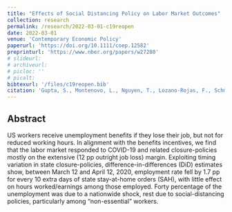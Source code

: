 ```yaml
---
title: "Effects of Social Distancing Policy on Labor Market Outcomes"
collection: research
permalink: /research/2022-03-01-c19reopen
date: 2022-03-01
venue: 'Contemporary Economic Policy'
paperurl: 'https://doi.org/10.1111/coep.12582'
preprinturl: 'https://www.nber.org/papers/w27280'
# slideurl: 
# archiveurl: 
# picloc: '' 
# picalt: 
bibtexurl: '/files/c19reopen.bib'
citation: 'Gupta, S., Montenovo, L., Nguyen, T., Lozano-Rojas, F., Schmutte, I., Simon, K. et al. (2022) &quot;Effects of social distancing policy on labor market outcomes.&quot; <i>Contemporary Economic Policy</i>, 41(1) pp.166-193.'
---
```


## Abstract

US workers receive unemployment benefits if they lose their job, but not for reduced working hours. In alignment with the benefits incentives, we find that the labor market responded to COVID-19 and related closure-policies mostly on the extensive (12 pp outright job loss) margin. Exploiting timing variation in state closure-policies, difference-in-differences (DiD) estimates show, between March 12 and April 12, 2020, employment rate fell by 1.7 pp for every 10 extra days of state stay-at-home orders (SAH), with little effect on hours worked/earnings among those employed. Forty percentage of the unemployment was due to a nationwide shock, rest due to social-distancing policies, particularly among “non-essential” workers.
